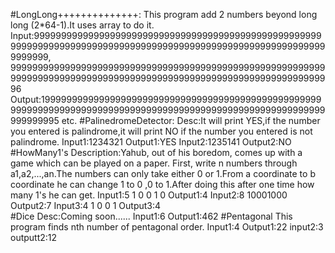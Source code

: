 #LongLong++++++++++++++:
This program add 2 numbers beyond long long (2*64-1).It uses array to do it.
Input:9999999999999999999999999999999999999999999999999999999999999999999999999999999999999999999999999999999999999999999999,
      9999999999999999999999999999999999999999999999999999999999999999999999999999999999999999999999999999999999999999999996
Output:19999999999999999999999999999999999999999999999999999999999999999999999999999999999999999999999999999999999999999999995 etc.
#PalinedromeDetector:
Desc:It will print YES,if the number you entered is palindrome,it will print NO if the number you entered is not palindrome.
Input1:1234321
Output1:YES
Input2:1235141
Output2:NO
#HowMany1's
Description:Yahub, out of his boredom, comes up with a game which can be played on a paper. First, write n numbers through a1,a2,...,an.The numbers can only take either 0 or 1.From a coordinate to b coordinate he can change 1 to 0 ,0 to 1.After doing this after one time how many 1's he can get.
Input1:5
      1 0 0 1 0
Output1:4
Input2:8
       10001000
Output2:7
Input3:4
       1 0 0 1
Output3:4       
#Dice
Desc:Coming soon......
Input1:6
Output1:462
#Pentagonal
This program finds nth number of pentagonal order.
Input1:4
Output1:22
input2:3
outputt2:12
       
       
      
      
